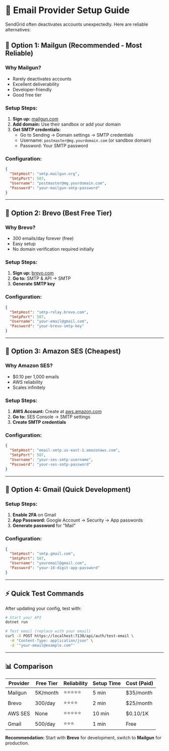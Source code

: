 # 📧 Email Provider Setup Guide

SendGrid often deactivates accounts unexpectedly. Here are reliable alternatives:

## 🥇 Option 1: Mailgun (Recommended - Most Reliable)

### Why Mailgun?

- Rarely deactivates accounts
- Excellent deliverability
- Developer-friendly
- Good free tier

### Setup Steps:

1. **Sign up:** [mailgun.com](https://mailgun.com)
2. **Add domain:** Use their sandbox or add your domain
3. **Get SMTP credentials:**
   - Go to Sending → Domain settings → SMTP credentials
   - Username: `postmaster@mg.yourdomain.com` (or sandbox domain)
   - Password: Your SMTP password

### Configuration:

```json
{
  "SmtpHost": "smtp.mailgun.org",
  "SmtpPort": 587,
  "Username": "postmaster@mg.yourdomain.com",
  "Password": "your-mailgun-smtp-password"
}
```

---

## 🥈 Option 2: Brevo (Best Free Tier)

### Why Brevo?

- 300 emails/day forever (free)
- Easy setup
- No domain verification required initially

### Setup Steps:

1. **Sign up:** [brevo.com](https://brevo.com)
2. **Go to:** SMTP & API → SMTP
3. **Generate SMTP key**

### Configuration:

```json
{
  "SmtpHost": "smtp-relay.brevo.com",
  "SmtpPort": 587,
  "Username": "your-email@gmail.com",
  "Password": "your-brevo-smtp-key"
}
```

---

## 🥉 Option 3: Amazon SES (Cheapest)

### Why Amazon SES?

- $0.10 per 1,000 emails
- AWS reliability
- Scales infinitely

### Setup Steps:

1. **AWS Account:** Create at [aws.amazon.com](https://aws.amazon.com)
2. **Go to:** SES Console → SMTP settings
3. **Create SMTP credentials**

### Configuration:

```json
{
  "SmtpHost": "email-smtp.us-east-1.amazonaws.com",
  "SmtpPort": 587,
  "Username": "your-ses-smtp-username",
  "Password": "your-ses-smtp-password"
}
```

---

## 🔧 Option 4: Gmail (Quick Development)

### Setup Steps:

1. **Enable 2FA** on Gmail
2. **App Password:** Google Account → Security → App passwords
3. **Generate password** for "Mail"

### Configuration:

```json
{
  "SmtpHost": "smtp.gmail.com",
  "SmtpPort": 587,
  "Username": "youremail@gmail.com",
  "Password": "your-16-digit-app-password"
}
```

---

## ⚡ Quick Test Commands

After updating your config, test with:

```bash
# Start your API
dotnet run

# Test email (replace with your email)
curl -X POST https://localhost:7138/api/auth/test-email \
  -H "Content-Type: application/json" \
  -d '"your-email@example.com"'
```

---

## 📊 Comparison

| Provider | Free Tier | Reliability | Setup Time | Cost (Paid) |
| -------- | --------- | ----------- | ---------- | ----------- |
| Mailgun  | 5K/month  | ⭐⭐⭐⭐⭐  | 5 min      | $35/month   |
| Brevo    | 300/day   | ⭐⭐⭐⭐    | 2 min      | $25/month   |
| AWS SES  | None      | ⭐⭐⭐⭐⭐  | 10 min     | $0.10/1K    |
| Gmail    | 500/day   | ⭐⭐⭐      | 1 min      | Free        |

**Recommendation:** Start with **Brevo** for development, switch to **Mailgun** for production.
